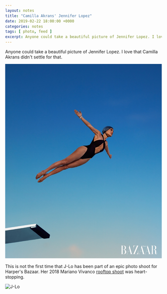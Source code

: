 ```yaml
---
layout: notes
title: "Camilla Akrans' Jennifer Lopez"
date: 2019-02-22 18:00:00 +0000
categories: notes
tags: [ photo, feed ]
excerpt: Anyone could take a beautiful picture of Jennifer Lopez. I love that Camilla Akrans and Harper's Bazaar didn't settle for that.
---
```


Anyone could take a beautiful picture of Jennifer Lopez. I love that Camilla Akrans didn't settle for that.

![J-Lo](/images/blog/why-i-love-this-picture/jennifer-lopez.jpg)

This is not the first time that J-Lo has been part of an epic photo shoot for Harper's Bazaar. Her 2018 Mariano
Vivanco [rooftop shoot](https://www.harpersbazaar.com/culture/features/a19181340/jennifer-lopez-interview-2018/) was
heart-stopping.

![J-Lo](/images/blog/why-i-love-this-picture/jennifer-lopez-rooftop.jpg)